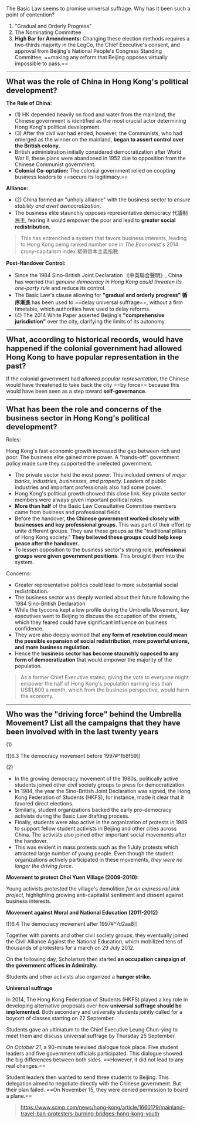 The Basic Law seems to promise universal suffrage. Why has it been such a point of contention?

1. "Gradual and Orderly Progress"
2. The Nominating Committee
3. **High Bar for Amendments:** Changing these election methods requires a two-thirds majority in the LegCo, the Chief Executive's consent, and approval from Beijing's National People's Congress Standing Committee, ==making any reform that Beijing opposes virtually impossible to pass.==

---

<span style="font-size: 20"><strong>What was the role of China in Hong Kong's political development?</strong></span>

**The Role of China:**

- (1) HK depended heavily on food and water from the mainland, the Chinese government is identified as the most crucial actor determining Hong Kong's political development.
- (3) After the civil war had ended, however, the Communists, who had emerged as the winner on the mainland, **began to assert control over the British colony.**
- British administration initially considered democratization after World War II, these plans were abandoned in 1952 due to opposition from the Chinese Communist government.
- **Colonial Co-optation:** The colonial government relied on coopting business leaders to ==secure its legitimacy.==

**Alliance:**

- (2) China formed an "unholy alliance" with the business sector to *ensure stability and avert democratization*.
- The business elite staunchly opposes representative democracy 代議制民主, fearing it would empower the poor and lead to **greater social redistribution.**

> This has entrenched a system that favors business interests, leading to Hong Kong being ranked number one in *The Economist's* 2014 crony-capitalism index 裙帶資本主義指數.

**Post-Handover Control:**

- Since the 1984 Sino-British Joint Declaration 《中英聯合聲明》, China has worried that *genuine democracy in Hong Kong could threaten its one-party rule* and reduce its control.
- The Basic Law's clause allowing for **"gradual and orderly progress" 循序漸進** has been used to ==delay universal suffrage==, without a firm timetable, which authorities have used to delay reforms.
- (4) The 2014 White Paper asserted Beijing's **"comprehensive jurisdiction"** over the city, clarifying the limits of its autonomy.

---

<span style="font-size: 20"><strong>What, according to historical records, would have happened if the colonial government had allowed Hong Kong to have popular representation in the past?</strong></span>

If the colonial government had *allowed popular representation*, the Chinese would have threatened to take back the city ==by force== because this would have been seen as a step toward **self-governance**.

---

<span style="font-size: 20"><strong>What has been the role and concerns of the business sector in Hong Kong's political development?</strong></span>

Roles:

Hong Kong's fast economic growth increased the gap between rich and poor. The business elite gained more power. A "hands-off" government policy made sure they supported the unelected government.

- The private sector held the most power. This included owners of *major banks, industries, businesses, and property*. Leaders of public industries and important professionals also had some power.
- Hong Kong's political growth showed this close link. Key private sector members were always given important political roles.
- **More than half** of the Basic Law Consultative Committee members came from business and professional fields.
- Before the handover, **the Chinese government worked closely with businesses and key professional groups**. This was part of their effort to unite different groups. They saw these groups as the "traditional pillars of Hong Kong society." **They believed these groups could help keep peace after the handover.**
- To lessen opposition to the business sector's strong role, **professional groups were given government positions**. This brought them into the system.

Concerns:

- Greater representative politics could lead to more substantial social redistribution.
- The business sector was deeply worried about their future following the 1984 Sino-British Declaration
- While the tycoons kept a low profile during the Umbrella Movement, key executives went to Beijing to discuss the occupation of the streets, which they feared could have significant influence on business confidence.
- They were also deeply worried that **any form of resolution could mean the possible expansion of social redistribution, more powerful unions, and more business regulation.**
- Hence the **business sector has become staunchly opposed to any form of democratization** that would empower the majority of the population.

> As a former Chief Executive stated, giving the vote to everyone might empower the half of Hong Kong's population earning less than US$1,800 a month, which from the business perspective, would harm the economy.

---

<span style="font-size: 20"><strong>Who was the "driving force" behind the Umbrella Movement? List all the campaigns that they have been involved with in the last twenty years</strong></span>

(1)

![[6.3 The democracy movement before 1997#^fb8f59]]

(2)

- In the growing democracy movement of the 1980s, politically active students joined other civil society groups to press for democratization.
- In 1984, the year the Sino-British Joint Declaration was signed, the Hong Kong Federation of Students (HKFS), for instance, made it clear that it favored direct elections.
- Similarly, student organizations backed the early pro-democracy activists during the Basic Law drafting process.
- Finally, students were also active in the organization of protests in 1989 to support fellow student activists in Beijing and other cities across China. The activists also joined other important social movements after the handover.
- This was evident in mass protests such as the 1 July protests which attracted large number of young people. Even though the student organizations actively participated in these movements, *they were no longer the driving force*.

**Movement to protect Choi Yuen Village (2009-2010):**

Young activists protested the village's demolition *for an express rail link project*, highlighting growing anti-capitalist sentiment and dissent against business interests.

**Movement against Moral and National Education (2011-2012)**

![[6.4 The democracy movement after 1997#^7d2aa8]]

Together with parents and other civil society groups, they eventually joined the Civil Alliance Against the National Education, which mobilized tens of thousands of protesters for a march on 29 July 2012.

On the following day, Scholarism then started **an occupation campaign of the government offices in Admiralty.**

Students and other activists also organized a **hunger strike.**

**Universal suffrage**

In 2014, The Hong Kong Federation of Students (HKFS) played a key role in developing alternative proposals over how **universal suffrage should be implemented**. Both secondary and university students jointly called for a boycott of classes starting on 22 September.

Students gave an ultimatum to the Chief Executive Leung Chun-ying to meet them and discuss universal suffrage by Thursday 25 September.  

*On October 21*, a 90-minute televised dialogue took place. Five student leaders and five government officials participated. This dialogue showed the big differences between both sides. ==However, it did not lead to any real changes.==

Student leaders then wanted to send three students to Beijing. This delegation aimed to negotiate directly with the Chinese government. But their plan failed. ==On November 15, they were denied permission to board a plane.==

> https://www.scmp.com/news/hong-kong/article/1660179/mainland-travel-ban-protesters-burning-bridges-hong-kong-youth
